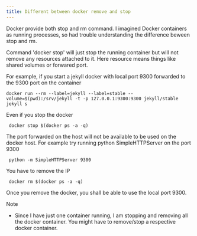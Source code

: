 ```yaml
---
title: Different between docker remove and stop
---
```


Docker provide both stop and rm command. I imagined Docker containers as
running processes, so had trouble understanding the difference beween stop and
rm.

Command 'docker stop' will just stop the running container but will not remove
any resources attached to it. Here resource means things like shared volumes or
forwared port.

For example, if you start a jekyll docker with local port 9300 forwarded to the
9300 port on the container

    docker run --rm --label=jekyll --label=stable --volume=$(pwd):/srv/jekyll -t -p 127.0.0.1:9300:9300 jekyll/stable jekyll s

Even if you stop the docker

     docker stop $(docker ps -a -q)

The port forwarded on the host will not be available to be used on the docker host. 
For example try running python SimpleHTTPServer on the port 9300

     python -m SimpleHTTPServer 9300

You have to remove the IP

     docker rm $(docker ps -a -q)

Once you remove the docker, you shall be able to use the local port 9300.

Note
- Since I have just one container running, I am stopping and removing all the
  docker container. You might have to remove/stop a respective docker container.
